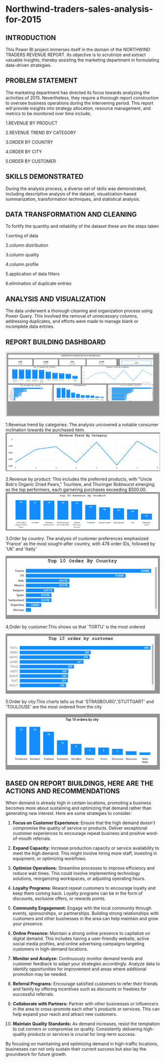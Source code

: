 # Northwind-traders-sales-analysis-for-2015

## INTRODUCTION
This Power BI project immerses itself in the domain of the NORTHWIND TRADERS REVENUE REPORT. Its objective is to scrutinize and extract valuable insights, thereby assisting the marketing department in formulating data-driven strategies.

## PROBLEM STATEMENT
The marketing department has directed its focus towards analyzing the activities of 2015. Nevertheless, they require a thorough report construction to oversee business operations during the intervening period. This report will provide insights into strategy allocation, resource management, and metrics to be monitored over time include;

1.REVENUE BY PRODUCT

2.REVENUE TREND BY CATEGORY

3.ORDER BY COUNTRY

4.ORDER BY CITY
   
5.ORDER BY CUSTOMER

## SKILLS DEMONSTRATED
During the analysis process, a diverse set of skills was demonstrated, including descriptive analysis of the dataset, visualization-based summarization, transformation techniques, and statistical analysis.

## DATA TRANSFORMATION AND CLEANING
To fortify the quantity and reliability of the dataset these are the steps taken

1.sorting of data

2.column distribution 

3.column quality

4.column profile

5.application of data filters

6.elimination of duplicate entries

## ANALYSIS AND VISUALIZATION
The data underwent a thorough cleaning and organization process using Power Query. This involved the removal of unnecessary columns, addressing duplicates, and efforts were made to manage blank or incomplete data entries.

## REPORT BUILDING DASHBOARD
![](https://github.com/MHIZTY/Northwind-traders-sales-analysis-for-2015/blob/main/REPORT%20BUILDING(C).PNG)


1.Revenue trend by categories: The analysis uncovered a notable consumer inclination towards the purchased item.
![](https://github.com/MHIZTY/Northwind-traders-sales-analysis-for-2015/blob/main/TREND%20BY%20CATEGORY.PNG)


2.Revenue by product: This includes the preferred products, with "Uncle Bob's Organic Dried Pears," Tourtiere, and Thuringer Robtwurst emerging as the top performers, each garnering purchases exceeding $500.00.
![](https://github.com/MHIZTY/Northwind-traders-sales-analysis-for-2015/blob/main/Capture%201.PNG)

3.Order by country: The analysis of customer preferences emphasized 'France' as the most sought-after country, with 478 order IDs, followed by 'UK' and 'Itatly'

![](https://github.com/MHIZTY/Northwind-traders-sales-analysis-for-2015/blob/main/ORDER%20BY%20COUNTRY.PNG)

4,Order by customer:This shows us that 'TORTU' is the most ordered

![](https://github.com/MHIZTY/Northwind-traders-sales-analysis-for-2015/blob/main/CUSTOMER.PNG)

5.Order by city:This charts tells us that 'STRASBOURG','STUTTGART' and 'TOULOUSE' are the most ordered from the city

![](https://github.com/MHIZTY/Northwind-traders-sales-analysis-for-2015/blob/main/CITY.PNG)

## BASED ON REPORT BIUILDINGS, HERE ARE THE ACTIONS AND RECOMMENDATIONS 
When demand is already high in certain locations, promoting a business becomes more about sustaining and optimizing that demand rather than generating new interest. Here are some strategies to consider:

1. **Focus on Customer Experience:** Ensure that the high demand doesn't compromise the quality of service or products. Deliver exceptional customer experiences to encourage repeat business and positive word-of-mouth referrals.

2. **Expand Capacity:** Increase production capacity or service availability to meet the high demand. This might involve hiring more staff, investing in equipment, or optimizing workflows.

3. **Optimize Operations:** Streamline processes to improve efficiency and reduce wait times. This could involve implementing technology solutions, reorganizing workspaces, or adjusting operating hours.

4. **Loyalty Programs:** Reward repeat customers to encourage loyalty and keep them coming back. Loyalty programs can be in the form of discounts, exclusive offers, or rewards points.

5. **Community Engagement:** Engage with the local community through events, sponsorships, or partnerships. Building strong relationships with customers and other businesses in the area can help maintain and grow your presence.

6. **Online Presence:** Maintain a strong online presence to capitalize on digital demand. This includes having a user-friendly website, active social media profiles, and online advertising campaigns targeting customers in high-demand locations.

7. **Monitor and Analyze:** Continuously monitor demand trends and customer feedback to adapt your strategies accordingly. Analyze data to identify opportunities for improvement and areas where additional promotion may be needed.

8. **Referral Programs:** Encourage satisfied customers to refer their friends and family by offering incentives such as discounts or freebies for successful referrals.

9. **Collaborate with Partners:** Partner with other businesses or influencers in the area to cross-promote each other's products or services. This can help expand your reach and attract new customers.

10. **Maintain Quality Standards:** As demand increases, resist the temptation to cut corners or compromise on quality. Consistently delivering high-quality products or services is crucial for long-term success.

By focusing on maintaining and optimizing demand in high-traffic locations, businesses can not only sustain their current success but also lay the groundwork for future growth.









